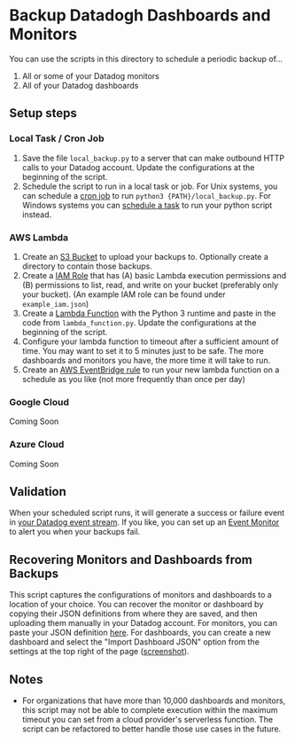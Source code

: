 # Backup Datadogh Dashboards and Monitors

You can use the scripts in this directory to schedule a periodic backup of...

1. All or some of your Datadog monitors
2. All of your Datadog dashboards

## Setup steps

### Local Task / Cron Job

1. Save the file `local_backup.py` to a server that can make outbound HTTP calls to your Datadog account. Update the configurations at the beginning of the script.
2. Schedule the script to run in a local task or job. For Unix systems, you can schedule a [cron job](https://askubuntu.com/questions/2368/how-do-i-set-up-a-cron-job) to run `python3 {PATH}/local_backup.py`. For Windows systems you can [schedule a task](https://www.jcchouinard.com/python-automation-using-task-scheduler/) to run your python script instead. 

### AWS Lambda

1. Create an [S3 Bucket](https://s3.console.aws.amazon.com/s3/home) to upload your backups to. Optionally create a directory to contain those backups. 
2. Create a [IAM Role](https://console.aws.amazon.com/iamv2/home?#/roles) that has (A) basic Lambda execution permissions and (B) permissions to list, read, and write on your bucket (preferably only your bucket). (An example IAM role can be found under `example_iam.json`)
3. Create a [Lambda Function](https://console.aws.amazon.com/lambda/home?#/functions) with the Python 3 runtime and paste in the code from `lambda_function.py`. Update the configurations at the beginning of the script. 
4. Configure your lambda function to timeout after a sufficient amount of time. You may want to set it to 5 minutes just to be safe. The more dashboards and monitors you have, the more time it will take to run.
5. Create an [AWS EventBridge rule](https://console.aws.amazon.com/events/home?#/rules?eventbus=default) to run your new lambda function on a schedule as you like (not more frequently than once per day)

### Google Cloud

Coming Soon

### Azure Cloud

Coming Soon

## Validation

When your scheduled script runs, it will generate a success or failure event in [your Datadog event stream](https://app.datadoghq.com/event/stream?tags_execution=and&show_private=true&per_page=30&query=tags%3Asource%3Adatadog-backup&aggregate_up=false&use_date_happened=true&display_timeline=true&priority=normal&is_zoomed=false&is_auto=false&incident=true&only_discussed=false&no_user=false&abstraction_level=1&page=0&legacy=true&live=true&status=all). If you like, you can set up an [Event Monitor](https://app.datadoghq.com/monitors#create/event) to alert you when your backups fail. 

## Recovering Monitors and Dashboards from Backups

This script captures the configurations of monitors and dashboards to a location of your choice. You can recover the monitor or dashboard by copying their JSON definitions from where they are saved, and then uploading them manually in your Datadog account. For monitors, you can paste your JSON definition [here](https://app.datadoghq.com/monitors#create/import). For dashboards, you can create a new dashboard and select the "Import Dashboard JSON" option from the settings at the top right of the page ([screenshot](https://p-qkfgo2.t2.n0.cdn.getcloudapp.com/items/nOu9p6Lp/1b111b45-006d-4667-9abd-a60e5d043238.jpg?v=b4577ada0556a84e657cb2c3be02adf3)).  

## Notes

* For organizations that have more than 10,000 dashboards and monitors, this script may not be able to complete execution within the maximum timeout you can set from a cloud provider's serverless function. The script can be refactored to better handle those use cases in the future.
